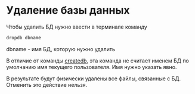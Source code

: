 # Удаление базы данных

Чтобы удалить БД нужно ввести в терминале команду

```bash
dropdb dbname
```

dbname - имя БД, которую нужно удалить

В отличие от команды [createdb](./CREATION.md), эта команда не считает именем БД по умолчанию имя текущего пользователя. Имя нужно указать явно.

В результате будут физически удалены все файлы, связанные с БД. Отменить это действие нельзя.
